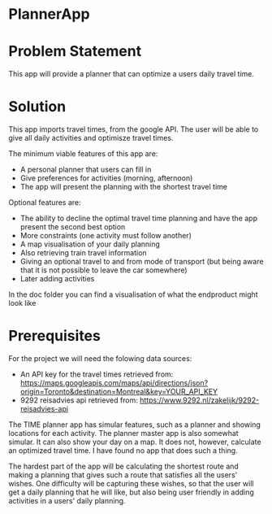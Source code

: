 # PlannerApp

# Problem Statement
This app will provide a planner that can optimize a users daily travel time.

# Solution
This app imports travel times, from the google API. The user will be able to give all daily activities and optimisze travel times.

The minimum viable features of this app are:
* A personal planner that users can fill in
* Give preferences for activities (morning, afternoon)
* The app will present the planning with the shortest travel time

Optional features are:
* The ability to decline the optimal travel time planning and have the app present the second best option
* More constraints (one activity must follow another)
* A map visualisation of your daily planning
* Also retrieving train travel information
* Giving an optional travel to and from mode of transport (but being aware that it is not possible to leave the car somewhere)
* Later adding activities
  
In the doc folder you can find a visualisation of what the endproduct might look like

# Prerequisites
For the project we will need the folowing data sources:
* An API key for the travel times retrieved from: https://maps.googleapis.com/maps/api/directions/json?origin=Toronto&destination=Montreal&key=YOUR_API_KEY
* 9292 reisadvies api retrieved from: https://www.9292.nl/zakelijk/9292-reisadvies-api

The TIME planner app has simular features, such as a planner and showing locations for each activity. The planner master app is also somewhat simular. It can also show your day on a map. It does not, however, calculate an optimized travel time. I have found no app that does such a thing.

The hardest part of the app will be calculating the shortest route and making a planning that gives such a route that satisfies all the 
users' wishes. One difficulty will be capturing these wishes, so that the user will get a daily planning that he will like, but also
being user friendly in adding activities in a users' daily planning.
